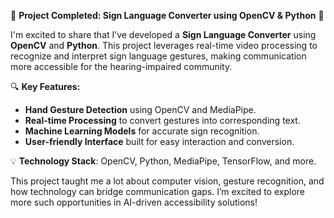 

🚀 **Project Completed: Sign Language Converter using OpenCV & Python** 🚀

I'm excited to share that I’ve developed a **Sign Language Converter** using **OpenCV** and **Python**. This project leverages real-time video processing to recognize and interpret sign language gestures, making communication more accessible for the hearing-impaired community.

🔍 **Key Features:**
- **Hand Gesture Detection** using OpenCV and MediaPipe.
- **Real-time Processing** to convert gestures into corresponding text.
- **Machine Learning Models** for accurate sign recognition.
- **User-friendly Interface** built for easy interaction and conversion.

💡 **Technology Stack**: OpenCV, Python, MediaPipe, TensorFlow, and more.

This project taught me a lot about computer vision, gesture recognition, and how technology can bridge communication gaps. I’m excited to explore more such opportunities in AI-driven accessibility solutions! 

